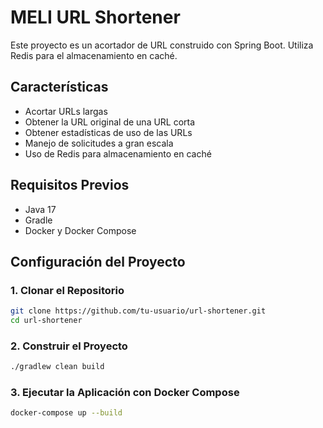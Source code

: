 # MELI URL Shortener

Este proyecto es un acortador de URL construido con Spring Boot. Utiliza Redis para el almacenamiento en caché.

## Características

- Acortar URLs largas
- Obtener la URL original de una URL corta
- Obtener estadísticas de uso de las URLs
- Manejo de solicitudes a gran escala
- Uso de Redis para almacenamiento en caché

## Requisitos Previos

- Java 17
- Gradle
- Docker y Docker Compose

## Configuración del Proyecto

### 1. Clonar el Repositorio

```sh
git clone https://github.com/tu-usuario/url-shortener.git
cd url-shortener
```

### 2. Construir el Proyecto
```sh
./gradlew clean build
```

### 3. Ejecutar la Aplicación con Docker Compose
```sh
docker-compose up --build
```

